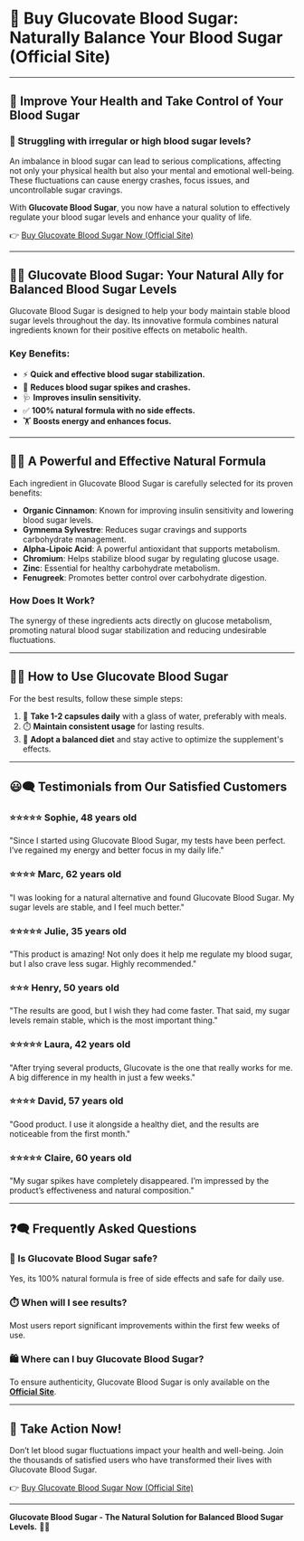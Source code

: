 # 🛒 Buy Glucovate Blood Sugar: Naturally Balance Your Blood Sugar (Official Site)

---

## 💪 Improve Your Health and Take Control of Your Blood Sugar

### 🤔 Struggling with irregular or high blood sugar levels?

An imbalance in blood sugar can lead to serious complications, affecting not only your physical health but also your mental and emotional well-being. These fluctuations can cause energy crashes, focus issues, and uncontrollable sugar cravings.

With **Glucovate Blood Sugar**, you now have a natural solution to effectively regulate your blood sugar levels and enhance your quality of life.

👉 [Buy Glucovate Blood Sugar Now (Official Site)](https://t.co/qd5hQ7ymFZ)

---

## 🌿✨ Glucovate Blood Sugar: Your Natural Ally for Balanced Blood Sugar Levels

Glucovate Blood Sugar is designed to help your body maintain stable blood sugar levels throughout the day. Its innovative formula combines natural ingredients known for their positive effects on metabolic health.

### **Key Benefits:**
- ⚡ **Quick and effective blood sugar stabilization.**
- 🍃 **Reduces blood sugar spikes and crashes.**
- 🩺 **Improves insulin sensitivity.**
- ✅ **100% natural formula with no side effects.**
- 🏋️ **Boosts energy and enhances focus.**

---

## 🌸🔬 A Powerful and Effective Natural Formula

Each ingredient in Glucovate Blood Sugar is carefully selected for its proven benefits:

- **Organic Cinnamon**: Known for improving insulin sensitivity and lowering blood sugar levels.  
- **Gymnema Sylvestre**: Reduces sugar cravings and supports carbohydrate management.  
- **Alpha-Lipoic Acid**: A powerful antioxidant that supports metabolism.  
- **Chromium**: Helps stabilize blood sugar by regulating glucose usage.  
- **Zinc**: Essential for healthy carbohydrate metabolism.  
- **Fenugreek**: Promotes better control over carbohydrate digestion.

### **How Does It Work?**
The synergy of these ingredients acts directly on glucose metabolism, promoting natural blood sugar stabilization and reducing undesirable fluctuations.

---

## 📝✨ How to Use Glucovate Blood Sugar

For the best results, follow these simple steps:  
1. 🥄 **Take 1-2 capsules daily** with a glass of water, preferably with meals.  
2. ⏱️ **Maintain consistent usage** for lasting results.  
3. 🍴 **Adopt a balanced diet** and stay active to optimize the supplement's effects.

---

## 😃🗨️ Testimonials from Our Satisfied Customers

### ⭐⭐⭐⭐⭐ **Sophie, 48 years old**  
"Since I started using Glucovate Blood Sugar, my tests have been perfect. I’ve regained my energy and better focus in my daily life."

### ⭐⭐⭐⭐ **Marc, 62 years old**  
"I was looking for a natural alternative and found Glucovate Blood Sugar. My sugar levels are stable, and I feel much better."

### ⭐⭐⭐⭐⭐ **Julie, 35 years old**  
"This product is amazing! Not only does it help me regulate my blood sugar, but I also crave less sugar. Highly recommended."

### ⭐⭐⭐ **Henry, 50 years old**  
"The results are good, but I wish they had come faster. That said, my sugar levels remain stable, which is the most important thing."

### ⭐⭐⭐⭐⭐ **Laura, 42 years old**  
"After trying several products, Glucovate is the one that really works for me. A big difference in my health in just a few weeks."

### ⭐⭐⭐⭐ **David, 57 years old**  
"Good product. I use it alongside a healthy diet, and the results are noticeable from the first month."

### ⭐⭐⭐⭐⭐ **Claire, 60 years old**  
"My sugar spikes have completely disappeared. I’m impressed by the product’s effectiveness and natural composition."

---

## ❓🗨️ Frequently Asked Questions

### **🤔 Is Glucovate Blood Sugar safe?**  
Yes, its 100% natural formula is free of side effects and safe for daily use.

### **⏱️ When will I see results?**  
Most users report significant improvements within the first few weeks of use.

### **🛍️ Where can I buy Glucovate Blood Sugar?**  
To ensure authenticity, Glucovate Blood Sugar is only available on the **[Official Site](https://t.co/qd5hQ7ymFZ)**.

---

## 🚀 Take Action Now!

Don’t let blood sugar fluctuations impact your health and well-being. Join the thousands of satisfied users who have transformed their lives with Glucovate Blood Sugar.

👉 [Buy Glucovate Blood Sugar Now (Official Site)](https://t.co/qd5hQ7ymFZ)

---

**Glucovate Blood Sugar - The Natural Solution for Balanced Blood Sugar Levels.** 🌿✨
